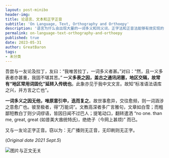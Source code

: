 ```yaml
---
layout: post-minibo
header-img: 
title: 论语言、文本和正字正音
subtitle: 'On Language, Text, Orthography and Orthoepy'
description: '语言为什么会出现大量的一词多义和同义词，正字法和正音法能够有效实现的物质前提是什么。'
permalink: on-language-text-orthography-and-orthoepy
published: true
date: 2023-05-31
author: GreatBaron
tags:
- 未分类
---
```


吾尝与一友论及拉丁，友曰：“我唯苦拉丁，一词多义者甚。”对曰：“然，且一义多表者亦甚重，我固不堪其苦。” **一义多表之因，盖古之通讯闭塞，地区交隔，故常有“地区常用词固化”延转入传统也**。此象亦见于我中文文言。故知“标准语法语库之兴，并方言之亡也”。

**一词多义之因无他，唯原意引申，迭而复之**。故世事愈异，交往愈频，则一词涵涉之意愈广也。彼至极者，得“万能词”。文教高深者多广言雅句，文章如白雪；而粗鄙短教白丁则少词缪语，皆因日闻不过巴人；提笔动口，翻转遣洒 “no one. than me, great, great (如昔美大酋统特氏)，绝绝子（今网上甚烦)” 而已。

又与一友论正字正音。窃以为：无广播则无正音，无印刷则无正字。

(*Original date 2021 Sept.5*)

![图片与正文无关](https://pic.imgdb.cn/item/6476ed0bf024cca17396df0a.jpg)
